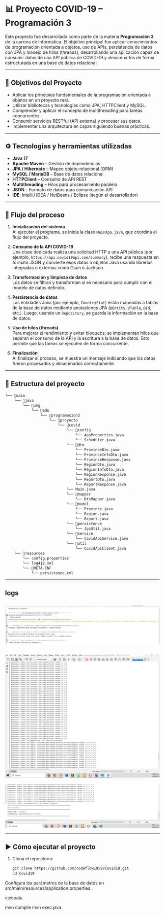 # 📊 Proyecto COVID-19 – Programación 3

Este proyecto fue desarrollado como parte de la materia **Programación 3** de la carrera de informática. El objetivo principal fue aplicar conocimientos de programación orientada a objetos, uso de APIs, persistencia de datos con JPA y manejo de hilos (threads), desarrollando una aplicación capaz de consumir datos de una API pública de COVID-19 y almacenarlos de forma estructurada en una base de datos relacional.

---

## 🎯 Objetivos del Proyecto

- Aplicar los principios fundamentales de la programación orientada a objetos en un proyecto real.
- Utilizar bibliotecas y tecnologías como JPA, HTTPClient y MySQL.
- Comprender y aplicar el concepto de multithreading para tareas concurrentes.
- Consumir servicios RESTful (API externa) y procesar sus datos.
- Implementar una arquitectura en capas siguiendo buenas prácticas.

---

## ⚙️ Tecnologías y herramientas utilizadas

- **Java 17**
- **Apache Maven** – Gestión de dependencias
- **JPA / Hibernate** – Mapeo objeto-relacional (ORM)
- **MySQL / MariaDB** – Base de datos relacional
- **HTTPClient** – Consumo de API REST
- **Multithreading** – Hilos para procesamiento paralelo
- **JSON** – Formato de datos para comunicación API
- **IDE**: IntelliJ IDEA / NetBeans / Eclipse (según el desarrollador)

---

## 🔁 Flujo del proceso

1. **Inicialización del sistema**  
   Al ejecutar el programa, se inicia la clase `MainApp.java`, que coordina el flujo del proyecto.

2. **Consumo de la API COVID-19**  
   Una clase dedicada realiza una solicitud HTTP a una API pública (por ejemplo, `https://api.covid19api.com/summary`), recibe una respuesta en formato JSON y convierte esos datos a objetos Java usando librerías integradas o externas como Gson o Jackson.

3. **Transformación y limpieza de datos**  
   Los datos se filtran y transforman si es necesario para cumplir con el modelo de datos definido.

4. **Persistencia de datos**  
   Las entidades Java (por ejemplo, `CountryStat`) están mapeadas a tablas de la base de datos mediante anotaciones JPA (`@Entity`, `@Table`, `@Id`, etc.). Luego, usando un `Repository`, se guarda la información en la base de datos.

5. **Uso de hilos (threads)**  
   Para mejorar el rendimiento y evitar bloqueos, se implementan hilos que separan el consumo de la API y la escritura a la base de datos. Esto permite que las tareas se ejecuten de forma concurrente.

6. **Finalización**  
   Al finalizar el proceso, se muestra un mensaje indicando que los datos fueron procesados y almacenados correctamente.

---

## 📁 Estructura del proyecto

```
└── 📁main
    └── 📁java
        └── 📁umg
            └── 📁edu
                └── 📁programacion3
                    └── 📁proyecto
                        └── 📁covid
                            └── 📁config
                                └── AppProperties.java
                                └── Scheduler.java
                            └── 📁dto
                                └── ProvinceDto.java
                                └── ProvinceInfoDto.java
                                └── ProvinceResponse.java
                                └── RegionDto.java
                                └── RegionInfoDto.java
                                └── RegionResponse.java
                                └── ReportDto.java
                                └── ReportResponse.java
                            └── Main.java
                            └── 📁mapper
                                └── DtoMapper.java
                            └── 📁model
                                └── Province.java
                                └── Region.java
                                └── Report.java
                            └── 📁persistence
                                └── JpaUtil.java
                            └── 📁service
                                └── CovidApiService.java
                            └── 📁util
                                └── CovidApiClient.java
    └── 📁resources
        └── config.properties
        └── log4j2.xml
        └── 📁META-INF
            └── persistence.xml
```

---

## logs

## ![log 1](img_log/1.png)

## ![log 2](img_log/2.png)

![log3](img_log/3.png)

---

## ▶️ Cómo ejecutar el proyecto

1. Clona el repositorio:
   ```bash
   git clone https://github.com/codeflow1958/Covid19.git
   cd Covid19
   ```

Configura los parámetros de la base de datos en
src/main/resources/application.properties.

ejecuata

mvn compile
mvn exec:java
